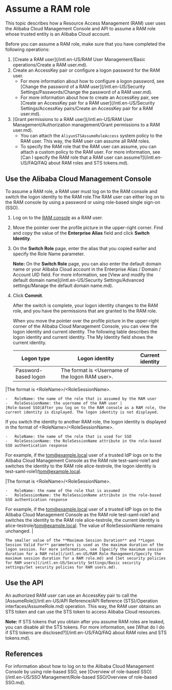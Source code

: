 # Assume a RAM role

This topic describes how a Resource Access Management \(RAM\) user uses the Alibaba Cloud Management Console and API to assume a RAM role whose trusted entity is an Alibaba Cloud account.

Before you can assume a RAM role, make sure that you have completed the following operations:

1.  [Create a RAM user](/intl.en-US/RAM User Management/Basic operations/Create a RAM user.md).
2.  Create an AccessKey pair or configure a logon password for the RAM user.
    -   For more information about how to configure a logon password, see [Change the password of a RAM user](/intl.en-US/Security Settings/Passwords/Change the password of a RAM user.md).
    -   For more information about how to create an AccessKey pair, see [Create an AccessKey pair for a RAM user](/intl.en-US/Security Settings/AccessKey pairs/Create an AccessKey pair for a RAM user.md).
3.  [Grant permissions to a RAM user](/intl.en-US/RAM User Management/Authorization management/Grant permissions to a RAM user.md).
    -   You can attach the `AliyunSTSAssumeRoleAccess` system policy to the RAM user. This way, the RAM user can assume all RAM roles.
    -   To specify the RAM role that the RAM user can assume, you can attach a custom policy to the RAM user. For more information, see [Can I specify the RAM role that a RAM user can assume?](/intl.en-US/FAQ/FAQ about RAM roles and STS tokens.md).

## Use the Alibaba Cloud Management Console

To assume a RAM role, a RAM user must log on to the RAM console and switch the logon identity to the RAM role.The RAM user can either log on to the RAM console by using a password or using role-based single sign-on \(SSO\).

1.  Log on to the [RAM console](https://signin.alibabacloud.com/login.htm) as a RAM user.

2.  Move the pointer over the profile picture in the upper-right corner. Find and copy the value of the **Enterprise Alias** field and click **Switch Identity**.

3.  On the **Switch Role** page, enter the alias that you copied earlier and specify the Role Name parameter.

    **Note:** On the **Switch Role** page, you can also enter the default domain name or your Alibaba Cloud account in the Enterprise Alias / Domain / Account UID field. For more information, see [View and modify the default domain name](/intl.en-US/Security Settings/Advanced settings/Manage the default domain name.md).

4.  Click **Commit**.

    After the switch is complete, your logon identity changes to the RAM role, and you have the permissions that are granted to the RAM role.

    When you move the pointer over the profile picture in the upper-right corner of the Alibaba Cloud Management Console, you can view the logon identity and current identity. The following table describes the logon identity and current identity. The My Identity field shows the current identity.

    |Logon type|Logon identity|Current identity|
    |----------|--------------|----------------|
    |Password-based logon|The format is <Username of the logon RAM user\>.

|The format is <RoleName\>/<RoleSessionName\>.

    -   RoleName: the name of the role that is assumed by the RAM user
    -   RoleSessionName: the username of the RAM user |
    |Role-based SSO|After you log on to the RAM console as a RAM role, the current identity is displayed. The logon identity is not displayed.

If you switch the identity to another RAM role, the logon identity is displayed in the format of <RoleName\>/<RoleSessionName\>.

    -   RoleName: the name of the role that is used for SSO
    -   RoleSessionName: the RoleSessionName attribute in the role-based SSO authentication response
For example, if the tom@example.local user of a trusted IdP logs on to the Alibaba Cloud Management Console as the RAM role test-saml-role1 and switches the identity to the RAM role alice-testrole, the logon identity is test-saml-role1/tom@example.local.

|The format is <RoleName\>/<RoleSessionName\>.

    -   RoleName: the name of the role that is assumed
    -   RoleSessionName: the RoleSessionName attribute in the role-based SSO authentication response
For example, if the tom@example.local user of a trusted IdP logs on to the Alibaba Cloud Management Console as the RAM role test-saml-role1 and switches the identity to the RAM role alice-testrole, the current identity is alice-testrole/tom@example.local. The value of RoleSessionName remains unchanged. |

    The smaller value of the **Maximum Session Duration** and **Logon Session Valid For** parameters is used as the maximum duration of the logon session. For more information, see [Specify the maximum session duration for a RAM role](/intl.en-US/RAM Role Management/Specify the maximum session duration for a RAM role.md) and [Set security policies for RAM users](/intl.en-US/Security Settings/Basic security settings/Set security policies for RAM users.md).


## Use the API

An authorized RAM user can use an AccessKey pair to call the [AssumeRole](/intl.en-US/API Reference/API Reference (STS)/Operation interfaces/AssumeRole.md) operation. This way, the RAM user obtains an STS token and can use the STS token to access Alibaba Cloud resources.

**Note:** If STS tokens that you obtain after you assume RAM roles are leaked, you can disable all the STS tokens. For more information, see [What do I do if STS tokens are disclosed?](/intl.en-US/FAQ/FAQ about RAM roles and STS tokens.md).

## References

For information about how to log on to the Alibaba Cloud Management Console by using role-based SSO, see [Overview of role-based SSO](/intl.en-US/SSO Management/Role-based SSO/Overview of role-based SSO.md).

